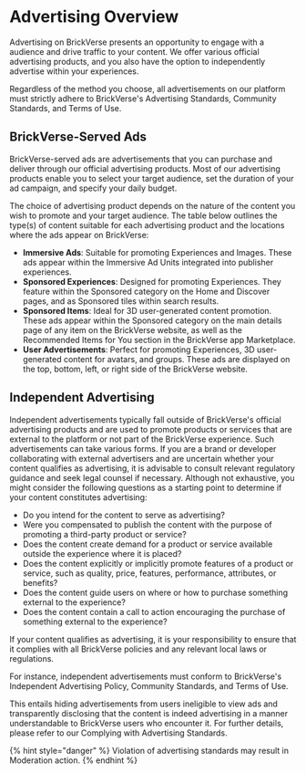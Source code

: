 # Advertising Overview

Advertising on BrickVerse presents an opportunity to engage with a audience and drive traffic to your content. We offer various official advertising products, and you also have the option to independently advertise within your experiences.

Regardless of the method you choose, all advertisements on our platform must strictly adhere to BrickVerse's Advertising Standards, Community Standards, and Terms of Use.

## BrickVerse-Served Ads

BrickVerse-served ads are advertisements that you can purchase and deliver through our official advertising products. Most of our advertising products enable you to select your target audience, set the duration of your ad campaign, and specify your daily budget.

The choice of advertising product depends on the nature of the content you wish to promote and your target audience. The table below outlines the type(s) of content suitable for each advertising product and the locations where the ads appear on BrickVerse:

* **Immersive Ads**: Suitable for promoting Experiences and Images. These ads appear within the Immersive Ad Units integrated into publisher experiences.
* **Sponsored Experiences**: Designed for promoting Experiences. They feature within the Sponsored category on the Home and Discover pages, and as Sponsored tiles within search results.
* **Sponsored Items**: Ideal for 3D user-generated content promotion. These ads appear within the Sponsored category on the main details page of any item on the BrickVerse website, as well as the Recommended Items for You section in the BrickVerse app Marketplace.
* **User Advertisements**: Perfect for promoting Experiences, 3D user-generated content for avatars, and groups. These ads are displayed on the top, bottom, left, or right side of the BrickVerse website.

## Independent Advertising

Independent advertisements typically fall outside of BrickVerse's official advertising products and are used to promote products or services that are external to the platform or not part of the BrickVerse experience. Such advertisements can take various forms. If you are a brand or developer collaborating with external advertisers and are uncertain whether your content qualifies as advertising, it is advisable to consult relevant regulatory guidance and seek legal counsel if necessary. Although not exhaustive, you might consider the following questions as a starting point to determine if your content constitutes advertising:

* Do you intend for the content to serve as advertising?
* Were you compensated to publish the content with the purpose of promoting a third-party product or service?
* Does the content create demand for a product or service available outside the experience where it is placed?
* Does the content explicitly or implicitly promote features of a product or service, such as quality, price, features, performance, attributes, or benefits?
* Does the content guide users on where or how to purchase something external to the experience?
* Does the content contain a call to action encouraging the purchase of something external to the experience?

If your content qualifies as advertising, it is your responsibility to ensure that it complies with all BrickVerse policies and any relevant local laws or regulations.&#x20;

For instance, independent advertisements must conform to BrickVerse's Independent Advertising Policy, Community Standards, and Terms of Use.&#x20;

This entails hiding advertisements from users ineligible to view ads and transparently disclosing that the content is indeed advertising in a manner understandable to BrickVerse users who encounter it. For further details, please refer to our Complying with Advertising Standards.

{% hint style="danger" %}
Violation of advertising standards may result in Moderation action.
{% endhint %}
